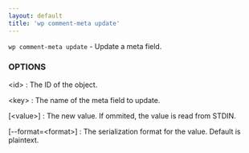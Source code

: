 ```yaml
---
layout: default
title: 'wp comment-meta update'
---
```


`wp comment-meta update` - Update a meta field.

### OPTIONS

&lt;id&gt;
: The ID of the object.

&lt;key&gt;
: The name of the meta field to update.

[&lt;value&gt;]
: The new value. If ommited, the value is read from STDIN.

[\--format=&lt;format&gt;]
: The serialization format for the value. Default is plaintext.

